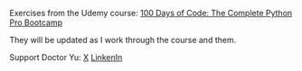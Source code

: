 Exercises from the Udemy course:
[100 Days of Code: The Complete Python Pro Bootcamp](https://www.udemy.com/course/100-days-of-code/?couponCode=ST9MT120225B)

They will be updated as I work through the course and them.

Support Doctor Yu:
[X](https://x.com/yu_angela)
[LinkenIn](https://www.linkedin.com/in/angela-yu-963a584b/)
